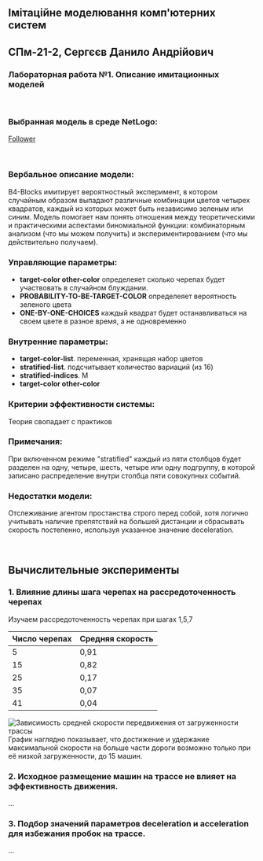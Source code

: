 ## Імітаційне моделювання комп'ютерних систем
## СПм-21-2, **Сергєєв Данило Андрійович**
### Лабораторная работа №**1**. Описание имитационных моделей

<br>

### Выбранная модель в среде NetLogo:
[Follower](http://www.netlogoweb.org/launch#http://www.netlogoweb.org/assets/modelslib/Curricular%20Models/ProbLab/4%20Blocks.nlogo)

<br>

### Вербальное описание модели:
В4-Blocks имитирует вероятностный эксперимент, в котором случайным образом выпадают различные комбинации цветов четырех квадратов, каждый из которых может быть независимо зеленым или синим. Модель помогает нам понять отношения между теоретическими и практическими аспектами биномиальной функции: комбинаторным анализом (что мы можем получить) и экспериментированием (что мы действительно получаем).

### Управляющие параметры:
- **target-color other-color** определеяет сколько черепах будет участвовать в случайном блуждании.
- **PROBABILITY-TO-BE-TARGET-COLOR** определеяет вероятность зеленого цвета
- **ONE-BY-ONE-CHOICES** каждый квадрат будет останавливаться на своем цвете в разное время, а не одновременно

### Внутренние параметры:
- **target-color-list**. переменная, хранящая набор цветов
- **stratified-list**. подсчитывает количество вариаций (из 16)
- **stratified-indices**. М
- **target-color other-color**

### Критерии эффективности системы:
Теория свопадает с практиков

### Примечания:
При включенном режиме "stratified" каждый из пяти столбцов будет разделен на одну, четыре, шесть, четыре или одну подгруппу, в которой записано распределение внутри столбца пяти совокупных событий.


### Недостатки модели:
Отслеживание агентом простанства строго перед собой, хотя логично учитывать наличие препятствий на большей дистанции и сбрасывать скорость постепенно, используя указанное значение deceleration.

<br>

## Вычислительные эксперименты

### 1. Влияние длины шага черепах на рассредоточенность черепах
Изучаем рассредоточенность черепах при шагах 1,5,7


<table>
<thead>
<tr><th>Число черепах</th><th>Средняя скорость</th></tr>
</thead>
<tbody>
<tr><td>5</td><td>0,91</td></tr>
<tr><td>15</td><td>0,82</td></tr>
<tr><td>25</td><td>0,17</td></tr>
<tr><td>35</td><td>0,07</td></tr>
<tr><td>41</td><td>0,04</td></tr>
</tbody>
</table>

![Зависимость средней скорости передвижения от загруженности трассы](fig1.png)
График наглядно показывает, что достижение и удержание максимальной скорости на больше части дороги возможно только при её низкой загруженности, до 15 машин.

### 2. Исходное размещение машин на трассе не влияет на эффективность движения.
...
### 3. Подбор значений параметров deceleration и acceleration для избежания пробок на трассе.
...
